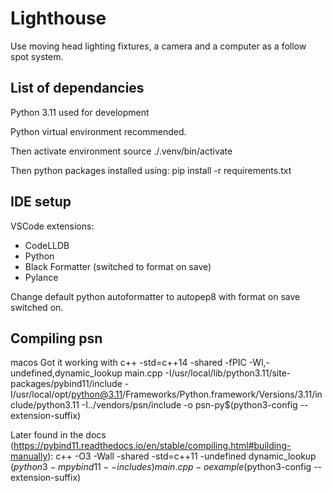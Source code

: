 # Lighthouse

Use moving head lighting fixtures, a camera and a computer as a follow spot system.

## List of dependancies

Python 3.11 used for development

Python virtual environment recommended.

Then activate environment
source ./.venv/bin/activate

Then python packages installed using:
pip install -r requirements.txt

## IDE setup

VSCode extensions:
- CodeLLDB
- Python
- Black Formatter (switched to format on save)
- Pylance

Change default python autoformatter to autopep8 with format on save switched on.


## Compiling psn

macos
Got it working with
c++ -std=c++14 -shared -fPIC -Wl,-undefined,dynamic_lookup main.cpp -I/usr/local/lib/python3.11/site-packages/pybind11/include -I/usr/local/opt/python@3.11/Frameworks/Python.framework/Versions/3.11/include/python3.11 -I../vendors/psn/include -o psn-py$(python3-config --extension-suffix)

Later found in the docs (https://pybind11.readthedocs.io/en/stable/compiling.html#building-manually):
c++ -O3 -Wall -shared -std=c++11 -undefined dynamic_lookup $(python3 -m pybind11 --includes) main.cpp -o example$(python3-config --extension-suffix)
